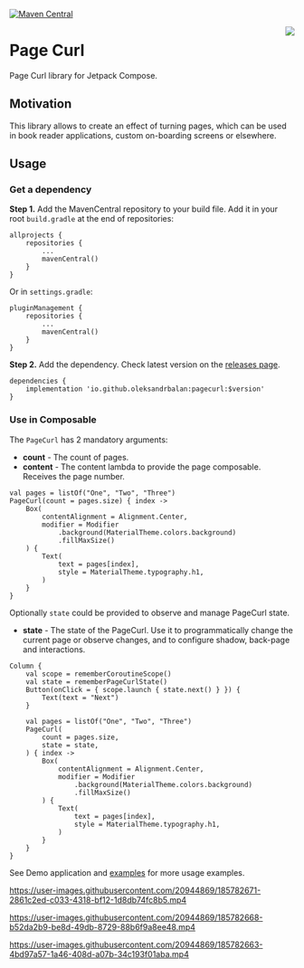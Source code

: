 [![Maven Central](https://img.shields.io/maven-central/v/io.github.oleksandrbalan/pagecurl.svg?label=Maven%20Central)](https://search.maven.org/artifact/io.github.oleksandrbalan/pagecurl)

<img align="right" src="https://user-images.githubusercontent.com/20944869/200791917-a2436c9a-d062-4c14-9c71-c94fe8703061.png">

# Page Curl

Page Curl library for Jetpack Compose.

## Motivation

This library allows to create an effect of turning pages, which can be used in book reader applications, custom on-boarding screens or elsewhere.

## Usage

### Get a dependency

**Step 1.** Add the MavenCentral repository to your build file.
Add it in your root `build.gradle` at the end of repositories:
```
allprojects {
    repositories {
        ...
        mavenCentral()
    }
}
```

Or in `settings.gradle`:
```
pluginManagement {
    repositories {
        ...
        mavenCentral()
    }
}
```

**Step 2.** Add the dependency.
Check latest version on the [releases page](https://github.com/oleksandrbalan/pagecurl/releases).
```
dependencies {
    implementation 'io.github.oleksandrbalan:pagecurl:$version'
}
```

### Use in Composable

The `PageCurl` has 2 mandatory arguments:
* **count** - The count of pages.
* **content** - The content lambda to provide the page composable. Receives the page number.

```
val pages = listOf("One", "Two", "Three")
PageCurl(count = pages.size) { index ->
    Box(
        contentAlignment = Alignment.Center,
        modifier = Modifier
            .background(MaterialTheme.colors.background)
            .fillMaxSize()
    ) {
        Text(
            text = pages[index],
            style = MaterialTheme.typography.h1,
        )
    }
}
```

Optionally `state` could be provided to observe and manage PageCurl state.
* **state** - The state of the PageCurl. Use it to programmatically change the current page or observe changes, and to configure shadow, back-page and interactions.
```
Column {
    val scope = rememberCoroutineScope()
    val state = rememberPageCurlState()
    Button(onClick = { scope.launch { state.next() } }) {
        Text(text = "Next")
    }

    val pages = listOf("One", "Two", "Three")
    PageCurl(
        count = pages.size,
        state = state,
    ) { index ->
        Box(
            contentAlignment = Alignment.Center,
            modifier = Modifier
                .background(MaterialTheme.colors.background)
                .fillMaxSize()
        ) {
            Text(
                text = pages[index],
                style = MaterialTheme.typography.h1,
            )
        }
    }
}
```

See Demo application and [examples](demo/src/main/kotlin/eu/wewox/pagecurl/screens) for more usage examples.

https://user-images.githubusercontent.com/20944869/185782671-2861c2ed-c033-4318-bf12-1d8db74fc8b5.mp4

https://user-images.githubusercontent.com/20944869/185782668-b52da2b9-be8d-49db-8729-88b6f9a8ee48.mp4

https://user-images.githubusercontent.com/20944869/185782663-4bd97a57-1a46-408d-a07b-34c193f01aba.mp4
